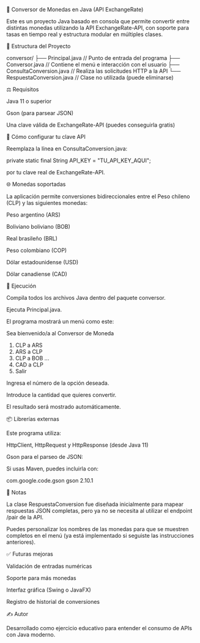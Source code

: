 💱 Conversor de Monedas en Java (API ExchangeRate)

Este es un proyecto Java basado en consola que permite convertir entre distintas monedas utilizando la API ExchangeRate-API, con soporte para tasas en tiempo real y estructura modular en múltiples clases.

📁 Estructura del Proyecto

conversor/
├── Principal.java                // Punto de entrada del programa
├── Conversor.java               // Contiene el menú e interacción con el usuario
├── ConsultaConversion.java      // Realiza las solicitudes HTTP a la API
└── RespuestaConversion.java     // Clase no utilizada (puede eliminarse)

⚖️ Requisitos

Java 11 o superior

Gson (para parsear JSON)

Una clave válida de ExchangeRate-API (puedes conseguirla gratis)

🔑 Cómo configurar tu clave API

Reemplaza la línea en ConsultaConversion.java:

private static final String API_KEY = "TU_API_KEY_AQUI";

por tu clave real de ExchangeRate-API.

🌐 Monedas soportadas

La aplicación permite conversiones bidireccionales entre el Peso chileno (CLP) y las siguientes monedas:

Peso argentino (ARS)

Boliviano boliviano (BOB)

Real brasileño (BRL)

Peso colombiano (COP)

Dólar estadounidense (USD)

Dólar canadiense (CAD)

🧰 Ejecución

Compila todos los archivos Java dentro del paquete conversor.

Ejecuta Principal.java.

El programa mostrará un menú como este:

Sea bienvenido/a al Conversor de Moneda
1. CLP a ARS
2. ARS a CLP
3. CLP a BOB
...
12. CAD a CLP
13. Salir

Ingresa el número de la opción deseada.

Introduce la cantidad que quieres convertir.

El resultado será mostrado automáticamente.

📦 Librerías externas

Este programa utiliza:

HttpClient, HttpRequest y HttpResponse (desde Java 11)

Gson para el parseo de JSON:

Si usas Maven, puedes incluirla con:

<dependency>
  <groupId>com.google.code.gson</groupId>
  <artifactId>gson</artifactId>
  <version>2.10.1</version>
</dependency>

📌 Notas

La clase RespuestaConversion fue diseñada inicialmente para mapear respuestas JSON completas, pero ya no se necesita al utilizar el endpoint /pair de la API.

Puedes personalizar los nombres de las monedas para que se muestren completos en el menú (ya está implementado si seguiste las instrucciones anteriores).

✅ Futuras mejoras

Validación de entradas numéricas

Soporte para más monedas

Interfaz gráfica (Swing o JavaFX)

Registro de historial de conversiones

✍️ Autor

Desarrollado como ejercicio educativo para entender el consumo de APIs con Java moderno.
